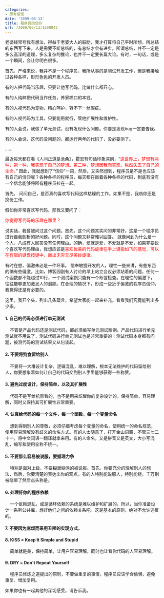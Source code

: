 ```yaml
---
categories:
- 思考感悟
date: '2009-06-13'
title: 程序员的信仰
url: /2009/06/13/1500042
---
```



老婆经常夸我有想法，得益于老婆大人的鼓励，我才打算将自己平时所想，所总结的东西写下来。人是需要不断总结的，有总结才会有进步。所谓总结，并不一定是多么高深的道理，多么复杂的推论，也并不一定要长篇大论。有时，一句话，或是一个瞬间，会让你明白很多。

首先，严格来说，我并不是一个程序员，我所从事的是测试开发工作，但是我接触过各种各样，形形色色的开发人员。

有的人把代码当乐趣，只要让他写代码，比做什么都开心。

有的人纯粹把代码当作任务，养家糊口的本钱。

有的人视代码为宠物，精心呵护，容不下一丝瑕疵。

有的人视代码为工具，只要能用就行，管他扩展性和维护性。

有的人会说，我做了单元测试，没有发现什么问题。你要是发现bug一定要告我。

有的人会说，这代码没问题的，都运行两年的代码了，没必要测了。

&#8230;&#8230;

最近每天都在看《人间正道是沧桑》，瞿恩有句话印象深刻，&#8220;<span style="color: red;">这世界上，梦想有两种，第一种，我实现了自己的梦想。第二种，梦想因我而实现，纵然失去了自己的生命。</span>&#8221; 因此，我就想到了&#8220;信仰&#8221;一词，然后，又突然想到，程序员是不是也应该有自己的信仰呢？各种各样的程序员，每天都在敲着各种各样的代码，到底有没有一个信念能够将所有程序员拉在一起。

首先， 问问自己，是否真的喜欢写代码这样枯燥的工作。如果不是，我劝你还是换份工作。

假如你非常喜欢写代码，那我又要问了：

<span style="color: red;">你觉得写代码的乐趣在哪里？ </span>

说实话，我曾被问过这个问题。首先，这个问题其实问的非常好，这是一个程序员进行自我剖析的好问题。同时，这个问题又非常难以回答。 就像问到为什么爱一个人，八成有人回答没有任何理由。的确，爱就是爱，不爱就是不爱，如果非要说个喜欢写代码理由，我想应该是<span style="color: red;">喜欢优美的代码旋律在手上键指如飞的感觉，可以在有限的键盘按键中，敲出无穷无尽美妙旋律。</span>

有时在想，偏激未必是一件坏事。 信奉敏捷开发的人，理性一些来讲，有些东西的确有些偏激。比如，博客园刚有人讨论的早上站立会议必须站着的问题，任何一个函数都不能超过10行，一个测试案例只能有一个断言检查。在理性的偏激下，往往能够更加激发人的潜能。在合理的情况下，形成一些近乎偏激的程序员信仰，我觉得还是有必要的。

这里，我开个头，列出几条箴言，希望大家能一起来补充。看看我们究竟能列出多少条。

#### 1. 自己的代码必须进行单元测试

&nbsp; &nbsp; 不管是产品代码还是测试代码，都必须编写单元测试案例。产品代码进行单元测试就不用说了，测试代码进行单元测试也是非常重要的！测试代码本身都有问题，被测代码的测试结果又从何谈起。

#### 2. 不要将狗食留给别人

&nbsp; &nbsp; 不要将一大堆设计复杂，逻辑混乱，难以理解，根本无法维护的代码留给别人，你要想象着如何让自己的代码交到别人手里能够获得一些称赞。 

#### 3. 避免过度设计，保持简单，以及其扩展性

&nbsp;&nbsp;&nbsp; 代码不是写给机器看的，也不是用来炫耀你的复杂设计的。保持简单，容易理解，同时又保持其可扩展性非常重要。

#### 4. 认真给代码的每一个文件，每一个函数，每一个变量命名

&nbsp;&nbsp;&nbsp; 想到得到别人的尊敬，必须仔细考虑每个变量的命名，使用统一的命名规范，使用容易理解没有歧义的命名方式。有的人太随意了，打开金山词霸，不管三七二十一，将中文词语一翻译就拿来用。有的人命名，又是拼音又是英文，大小写混乱，缩写和使用全称不统一。

#### 5. 不要那么容易被说服，要据理力争

&nbsp;&nbsp;&nbsp; 特别是面对上级，不要糊里糊涂的被说服。首先，你要充分的理解别人的想法，然后，你要清楚的表达出你的观点。有的人特别能说服人，特别能绕，千万别被绕晕了然后点头称是。

#### 6. 处理好你的程序依赖

&nbsp; &nbsp; 一个依赖混乱，或是循环依赖的系统是难以维护和扩展的。所以，当你准备设计一系列公共库，想好他们之间的依赖关系吧。这是基本的原则，绝对不允许违反的。 

#### 7. 不要因为麻烦而采用丑陋的实现方式。

#### 8. KISS = Keep It Simple and Stupid

&nbsp; &nbsp; 简单就是美，保持简单，让用户容易理解，同时也让看你代码的人容易理解。

#### 9. DRY = Don't Repeat Yourself

&nbsp; &nbsp; 程序员修炼之道提出的原则，不要做重复的事情，程序员应该学会偷懒，避免重复，增加复用。 

如果你也有一起其他的深切感受，请告诉我。